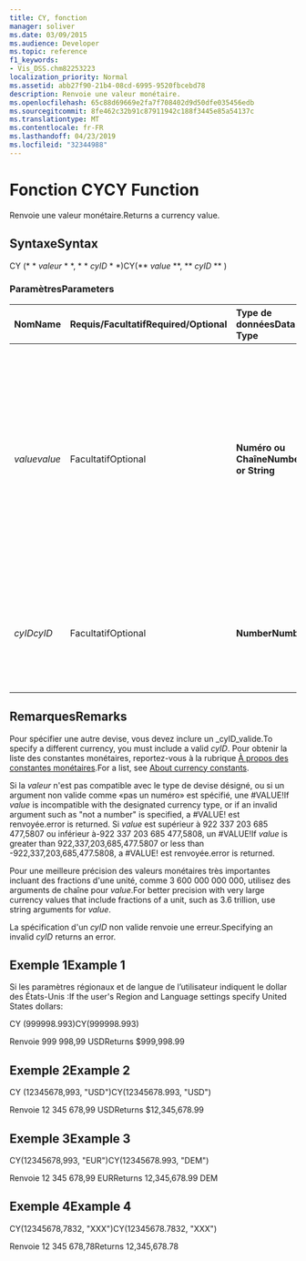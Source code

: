 ```yaml
---
title: CY, fonction
manager: soliver
ms.date: 03/09/2015
ms.audience: Developer
ms.topic: reference
f1_keywords:
- Vis_DSS.chm82253223
localization_priority: Normal
ms.assetid: abb27f90-21b4-08cd-6995-9520fbcebd78
description: Renvoie une valeur monétaire.
ms.openlocfilehash: 65c88d69669e2fa7f708402d9d50dfe035456edb
ms.sourcegitcommit: 8fe462c32b91c87911942c188f3445e85a54137c
ms.translationtype: MT
ms.contentlocale: fr-FR
ms.lasthandoff: 04/23/2019
ms.locfileid: "32344988"
---
```

# <a name="cy-function"></a><span data-ttu-id="52223-103">Fonction CY</span><span class="sxs-lookup"><span data-stu-id="52223-103">CY Function</span></span>

<span data-ttu-id="52223-104">Renvoie une valeur monétaire.</span><span class="sxs-lookup"><span data-stu-id="52223-104">Returns a currency value.</span></span>
  
## <a name="syntax"></a><span data-ttu-id="52223-105">Syntaxe</span><span class="sxs-lookup"><span data-stu-id="52223-105">Syntax</span></span>

<span data-ttu-id="52223-106">CY (\* \* *valeur* \* \*, \* \* *cyID* \* \*)</span><span class="sxs-lookup"><span data-stu-id="52223-106">CY(\*\* *value* \*\*, \*\* *cyID* \*\* )</span></span> 
  
### <a name="parameters"></a><span data-ttu-id="52223-107">Paramètres</span><span class="sxs-lookup"><span data-stu-id="52223-107">Parameters</span></span>

|<span data-ttu-id="52223-108">**Nom**</span><span class="sxs-lookup"><span data-stu-id="52223-108">**Name**</span></span>|<span data-ttu-id="52223-109">**Requis/Facultatif**</span><span class="sxs-lookup"><span data-stu-id="52223-109">**Required/Optional**</span></span>|<span data-ttu-id="52223-110">**Type de données**</span><span class="sxs-lookup"><span data-stu-id="52223-110">**Data Type**</span></span>|<span data-ttu-id="52223-111">**Description**</span><span class="sxs-lookup"><span data-stu-id="52223-111">**Description**</span></span>|
|:-----|:-----|:-----|:-----|
| <span data-ttu-id="52223-112">_value_</span><span class="sxs-lookup"><span data-stu-id="52223-112">_value_</span></span> <br/> |<span data-ttu-id="52223-113">Facultatif</span><span class="sxs-lookup"><span data-stu-id="52223-113">Optional</span></span>  <br/> |<span data-ttu-id="52223-114">**Numéro ou Chaîne**</span><span class="sxs-lookup"><span data-stu-id="52223-114">**Number or String**</span></span> <br/> |<span data-ttu-id="52223-115">Nombre ou chaîne qui inclut la mise en forme spécifique à la monnaie.</span><span class="sxs-lookup"><span data-stu-id="52223-115">A number or a string that includes currency-specific formatting.</span></span> <span data-ttu-id="52223-116">Si ce paramètre n'est pas spécifié, la valeur de la devise est mise en forme selon le style monétaire défini dans les paramètres région et langue du système.</span><span class="sxs-lookup"><span data-stu-id="52223-116">If not specified, the currency value is formatted according to the currency style in the system's Region and Language settings.</span></span>  <br/> |
| <span data-ttu-id="52223-117">_cyID_</span><span class="sxs-lookup"><span data-stu-id="52223-117">_cyID_</span></span> <br/> |<span data-ttu-id="52223-118">Facultatif</span><span class="sxs-lookup"><span data-stu-id="52223-118">Optional</span></span>  <br/> |<span data-ttu-id="52223-119">**Number**</span><span class="sxs-lookup"><span data-stu-id="52223-119">**Number**</span></span> <br/> |<span data-ttu-id="52223-120">Un numéro de devise numérique ou une chaîne entre guillemets à trois caractères pour l'abréviation ISO 4217.</span><span class="sxs-lookup"><span data-stu-id="52223-120">A numeric currency ID or a three-character quoted string for the ISO 4217 abbreviation.</span></span>  <br/> |
   
## <a name="remarks"></a><span data-ttu-id="52223-121">Remarques</span><span class="sxs-lookup"><span data-stu-id="52223-121">Remarks</span></span>

<span data-ttu-id="52223-122">Pour spécifier une autre devise, vous devez inclure un _cyID_valide.</span><span class="sxs-lookup"><span data-stu-id="52223-122">To specify a different currency, you must include a valid  _cyID_.</span></span> <span data-ttu-id="52223-123">Pour obtenir la liste des constantes monétaires, reportez-vous à la rubrique [À propos des constantes monétaires](about-currency-constants.md).</span><span class="sxs-lookup"><span data-stu-id="52223-123">For a list, see [About currency constants](about-currency-constants.md).</span></span>
  
<span data-ttu-id="52223-124">Si la _valeur_ n'est pas compatible avec le type de devise désigné, ou si un argument non valide comme «pas un numéro» est spécifié, une #VALUE!</span><span class="sxs-lookup"><span data-stu-id="52223-124">If  _value_ is incompatible with the designated currency type, or if an invalid argument such as "not a number" is specified, a #VALUE!</span></span> <span data-ttu-id="52223-125">est renvoyée.</span><span class="sxs-lookup"><span data-stu-id="52223-125">error is returned.</span></span> <span data-ttu-id="52223-126">Si _value_ est supérieur à 922 337 203 685 477,5807 ou inférieur à-922 337 203 685 477,5808, un #VALUE!</span><span class="sxs-lookup"><span data-stu-id="52223-126">If  _value_ is greater than 922,337,203,685,477.5807 or less than -922,337,203,685,477.5808, a #VALUE!</span></span> <span data-ttu-id="52223-127">est renvoyée.</span><span class="sxs-lookup"><span data-stu-id="52223-127">error is returned.</span></span> 
  
<span data-ttu-id="52223-128">Pour une meilleure précision des valeurs monétaires très importantes incluant des fractions d'une unité, comme 3 600 000 000 000, utilisez des arguments de chaîne pour _value_.</span><span class="sxs-lookup"><span data-stu-id="52223-128">For better precision with very large currency values that include fractions of a unit, such as 3.6 trillion, use string arguments for  _value_.</span></span>
  
<span data-ttu-id="52223-129">La spécification d'un _cyID_ non valide renvoie une erreur.</span><span class="sxs-lookup"><span data-stu-id="52223-129">Specifying an invalid  _cyID_ returns an error.</span></span> 
  
## <a name="example-1"></a><span data-ttu-id="52223-130">Exemple 1</span><span class="sxs-lookup"><span data-stu-id="52223-130">Example 1</span></span>

<span data-ttu-id="52223-131">Si les paramètres régionaux et de langue de l’utilisateur indiquent le dollar des États-Unis :</span><span class="sxs-lookup"><span data-stu-id="52223-131">If the user's Region and Language settings specify United States dollars:</span></span>
  
<span data-ttu-id="52223-132">CY (999998.993)</span><span class="sxs-lookup"><span data-stu-id="52223-132">CY(999998.993)</span></span>
  
<span data-ttu-id="52223-133">Renvoie 999 998,99 USD</span><span class="sxs-lookup"><span data-stu-id="52223-133">Returns $999,998.99</span></span>
  
## <a name="example-2"></a><span data-ttu-id="52223-134">Exemple 2</span><span class="sxs-lookup"><span data-stu-id="52223-134">Example 2</span></span>

<span data-ttu-id="52223-135">CY (12345678,993, "USD")</span><span class="sxs-lookup"><span data-stu-id="52223-135">CY(12345678.993, "USD")</span></span>
  
<span data-ttu-id="52223-136">Renvoie 12 345 678,99 USD</span><span class="sxs-lookup"><span data-stu-id="52223-136">Returns $12,345,678.99</span></span>
  
## <a name="example-3"></a><span data-ttu-id="52223-137">Exemple 3</span><span class="sxs-lookup"><span data-stu-id="52223-137">Example 3</span></span>

<span data-ttu-id="52223-138">CY(12345678,993, "EUR")</span><span class="sxs-lookup"><span data-stu-id="52223-138">CY(12345678.993, "DEM")</span></span>
  
<span data-ttu-id="52223-139">Renvoie 12 345 678,99 EUR</span><span class="sxs-lookup"><span data-stu-id="52223-139">Returns 12,345,678.99 DEM</span></span>
  
## <a name="example-4"></a><span data-ttu-id="52223-140">Exemple 4</span><span class="sxs-lookup"><span data-stu-id="52223-140">Example 4</span></span>

<span data-ttu-id="52223-141">CY(12345678,7832, "XXX")</span><span class="sxs-lookup"><span data-stu-id="52223-141">CY(12345678.7832, "XXX")</span></span>
  
<span data-ttu-id="52223-142">Renvoie 12 345 678,78</span><span class="sxs-lookup"><span data-stu-id="52223-142">Returns 12,345,678.78</span></span>
  

